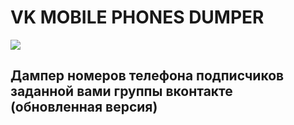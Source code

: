 # VK MOBILE PHONES DUMPER
<a href="https://python.org"><img src="https://img.shields.io/badge/python-3-green.svg" /></a>
## Дампер номеров телефона подписчиков заданной вами группы вконтакте (обновленная версия)
